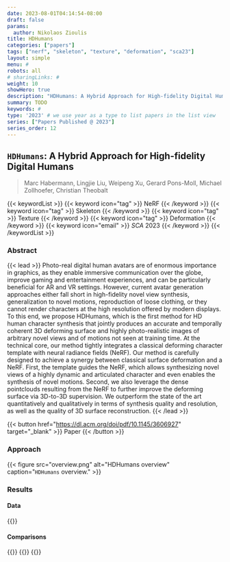 ```yaml
---
date: 2023-08-01T04:14:54-08:00
draft: false
params:
  author: Nikolaos Zioulis
title: HDHumans
categories: ["papers"]
tags: ["nerf", "skeleton", "texture", "deformation", "sca23"]
layout: simple
menu: #
robots: all
# sharingLinks: #
weight: 10
showHero: true
description: "HDHumans: A Hybrid Approach for High-fidelity Digital Humans"
summary: TODO
keywords: #
type: '2023' # we use year as a type to list papers in the list view
series: ["Papers Published @ 2023"]
series_order: 12
---
```


## `HDHumans`: A Hybrid Approach for High-fidelity Digital Humans

> Marc Habermann, Lingjie Liu, Weipeng Xu, Gerard Pons-Moll, Michael Zollhoefer, Christian Theobalt

{{< keywordList >}}
{{< keyword icon="tag" >}} NeRF {{< /keyword >}}
{{< keyword icon="tag" >}} Skeleton {{< /keyword >}}
{{< keyword icon="tag" >}} Texture {{< /keyword >}}
{{< keyword icon="tag" >}} Deformation {{< /keyword >}}
{{< keyword icon="email" >}} *SCA* 2023 {{< /keyword >}}
{{< /keywordList >}}

### Abstract
{{< lead >}}
Photo-real digital human avatars are of enormous importance in graphics, as they enable immersive communication over the globe, improve gaming and entertainment experiences, and can be particularly beneficial for AR and VR settings. However, current avatar generation approaches either fall short in high-fidelity novel view synthesis, generalization to novel motions, reproduction of loose clothing, or they cannot render characters at the high resolution offered by modern displays. To this end, we propose HDHumans, which is the first method for HD human character synthesis that jointly produces an accurate and temporally coherent 3D deforming surface and highly photo-realistic images of arbitrary novel views and of motions not seen at training time. At the technical core, our method tightly integrates a classical deforming character template with neural radiance fields (NeRF). Our method is carefully designed to achieve a synergy between classical surface deformation and a NeRF. First, the template guides the NeRF, which allows synthesizing novel views of a highly dynamic and articulated character and even enables the synthesis of novel motions. Second, we also leverage the dense pointclouds resulting from the NeRF to further improve the deforming surface via 3D-to-3D supervision. We outperform the state of the art quantitatively and qualitatively in terms of synthesis quality and resolution, as well as the quality of 3D surface reconstruction.
{{< /lead >}}

{{< button href="https://dl.acm.org/doi/pdf/10.1145/3606927" target="_blank" >}}
Paper
{{< /button >}}

### Approach

{{< figure
    src="overview.png"
    alt="HDHumans overview"
    caption="`HDHumans` overview."
    >}}

### Results

#### Data
{{<badge label="test" message="DynaCap" color="red" logo="link" link="https://gvv-assets.mpi-inf.mpg.de/" target="_blank">}}

#### Comparisons
{{<badge label="body--NeRF" message="NeuralBody" color="coral" logo="github" link="https://github.com/zju3dv/neuralbody" target="_blank">}}
{{<badge label="skeleton--NeRF" message="NeuralActor" color="blue" logo="github" link="lingjie0206/Neural_Actor_Main_Code" target="_blank">}}
{{<badge label="body--NeRF" message="A--NeRF" color="orange" logo="github" link="https://github.com/LemonATsu/A-NeRF" target="_blank">}}